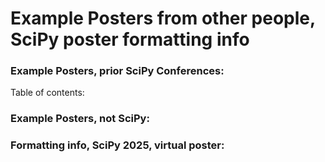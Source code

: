 # Example Posters from other people, SciPy poster formatting info   

### Example Posters, prior SciPy Conferences:  
Table of contents:   

### Example Posters, not SciPy:  


### Formatting info, SciPy 2025, virtual poster:   





